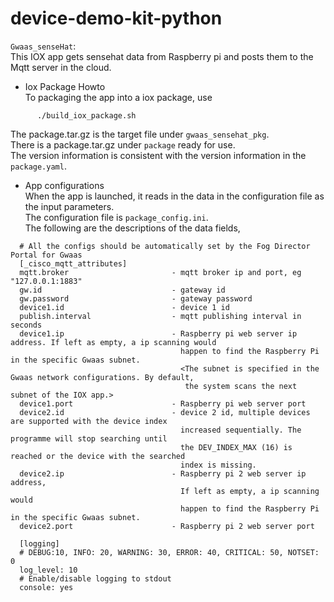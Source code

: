 # device-demo-kit-python
`Gwaas_senseHat`: <br>This IOX app gets sensehat data from Raspberry pi and posts them to the Mqtt server in the cloud. <br>

* Iox Package Howto <br>
  To packaging the app into a iox package, use 
```
      ./build_iox_package.sh
```
  The package.tar.gz is the target file under `gwaas_sensehat_pkg`. <br> 
  There is a package.tar.gz under `package` ready for use. <br>
  The version information is consistent with the version information in the `package.yaml`. <br>

* App configurations<br>
  When the app is launched, it reads in the data in the configuration file as the input parameters.<br>
  The configuration file is `package_config.ini`. <br>
  The following are the descriptions of the data fields, <br>
```
  # All the configs should be automatically set by the Fog Director Portal for Gwaas
  [_cisco_mqtt_attributes]
  mqtt.broker                       - mqtt broker ip and port, eg "127.0.0.1:1883" 
  gw.id                             - gateway id 
  gw.password                       - gateway password 
  device1.id                        - device 1 id
  publish.interval                  - mqtt publishing interval in seconds
  device1.ip                        - Raspberry pi web server ip address. If left as empty, a ip scanning would
                                      happen to find the Raspberry Pi in the specific Gwaas subnet.
                                      <The subnet is specified in the Gwaas network configurations. By default, 
                                       the system scans the next subnet of the IOX app.> 
  device1.port                      - Raspberry pi web server port 
  device2.id                        - device 2 id, multiple devices are supported with the device index
                                      increased sequentially. The programme will stop searching until
                                      the DEV_INDEX_MAX (16) is reached or the device with the searched 
                                      index is missing.
  device2.ip                        - Raspberry pi 2 web server ip address, 
                                      If left as empty, a ip scanning would
                                      happen to find the Raspberry Pi in the specific Gwaas subnet. 
  device2.port                      - Raspberry pi 2 web server port 
  
  [logging]
  # DEBUG:10, INFO: 20, WARNING: 30, ERROR: 40, CRITICAL: 50, NOTSET: 0
  log_level: 10
  # Enable/disable logging to stdout
  console: yes 

```
